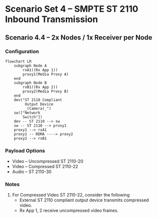 # Scenario Set 4 – SMPTE ST 2110 Inbound Transmission

## Scenario 4.4 – 2x Nodes / 1x Receiver per Node

### Configuration

```mermaid
flowchart LR
    subgraph Node A
        rxA1((Rx App 1))
        proxy1(Media Proxy A)
    end
    subgraph Node B
        rxB1((Rx App 2))
        proxy2(Media Proxy B)
    end
    dev("ST 2110 Compliant
         Output Device
         _(Camera)_")
    sw(["Network
        Switch"])
    dev -- ST 2110 --> sw
    sw -- ST 2110 --> proxy1
    proxy1 --> rxA1
    proxy1 -- RDMA ----> proxy2
    proxy2 --> rxB1
```

### Payload Options

* Video – Uncompressed ST 2110-20
* Video – Compressed ST 2110-22
* Audio – ST 2110-30

### Notes

1. For Compressed Video ST 2110-22, consider the following
    * External ST 2110 compliant output device transmits compressed video.
    * Rx App 1, 2 receive uncompressed video frames.
